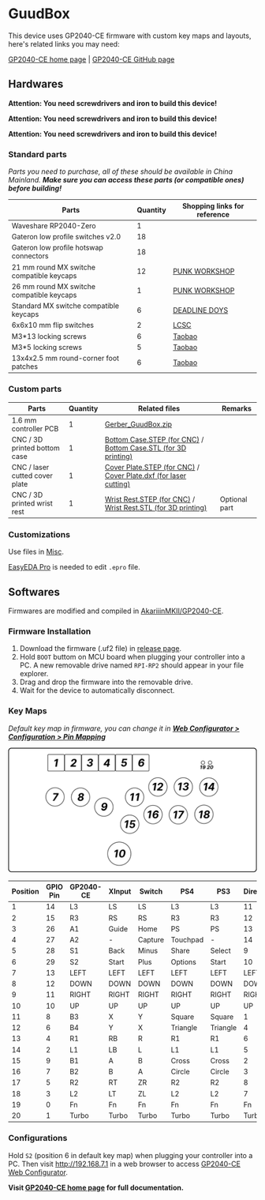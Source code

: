 # GuudBox

This device uses GP2040-CE firmware with custom key maps and layouts, here's related links you may need:

[GP2040-CE home page](https://gp2040-ce.info/#/web-configurator) | [GP2040-CE GitHub page](https://github.com/OpenStickCommunity/GP2040-CE)

## Hardwares

__Attention: You need screwdrivers and iron to build this device!__

__Attention: You need screwdrivers and iron to build this device!__

__Attention: You need screwdrivers and iron to build this device!__

### Standard parts

_Parts you need to purchase, all of these should be available in China Mainland. __Make sure you can access these parts (or compatible ones) before building!___

| Parts                                     | Quantity | Shopping links for reference                                      |
| ----------------------------------------- | -------- | ----------------------------------------------------------------- |
| Waveshare RP2040-Zero                     | 1        |                                                                   |
| Gateron low profile switches v2.0         | 18       |                                                                   |
| Gateron low profile hotswap connectors    | 18       |                                                                   |
| 21 mm round MX switche compatible keycaps | 12       | [PUNK WORKSHOP](https://item.taobao.com/item.htm?id=684778888971) |
| 26 mm round MX switche compatible keycaps | 1        | [PUNK WORKSHOP](https://item.taobao.com/item.htm?id=684778888971) |
| Standard MX switche compatible keycaps    | 6        | [DEADLINE DOYS](https://item.taobao.com/item.htm?id=705145796401) |
| 6x6x10 mm flip switches                   | 2        | [LCSC](https://item.szlcsc.com/580446.html)                       |
| M3*13 locking screws                      | 6        | [Taobao](https://detail.tmall.com/item.htm?id=714800474141)       |
| M3*5 locking screws                       | 5        | [Taobao](https://detail.tmall.com/item.htm?id=714800474141)       |
| 13x4x2.5 mm round-corner foot patches     | 6        | [Taobao](https://item.taobao.com/item.htm?id=579251575258)        |

### Custom parts

| Parts                          | Quantity | Related files                                                                                                         | Remarks       |
| ------------------------------ | -------- | --------------------------------------------------------------------------------------------------------------------- | ------------- |
| 1.6 mm controller PCB          | 1        | [Gerber_GuudBox.zip](PCB/Gerber_GuudBox.zip)                                                                          |               |
| CNC / 3D printed bottom case   | 1        | [Bottom Case.STEP (for CNC)](Case/Bottom%20Case.STEP) / [Bottom Case.STL (for 3D printing)](Case/Bottom%20Case.STL)   |               |
| CNC / laser cutted cover plate | 1        | [Cover Plate.STEP (for CNC)](Case/Cover%20Plate.STEP) / [Cover Plate.dxf (for laser cutting)](Case/Cover%20Plate.dxf) |               |
| CNC / 3D printed wrist rest    | 1        | [Wrist Rest.STEP (for CNC)](Case/Wrist%20Rest.STEP) / [Wrist Rest.STL (for 3D printing)](Case/Wrist%20Rest.STL)       | Optional part |

### Customizations

Use files in [Misc](/Misc).

[EasyEDA Pro](https://pro.easyeda.com/editor) is needed to edit `.epro` file.

## Softwares

Firmwares are modified and compiled in [AkariiinMKII/GP2040-CE](https://github.com/AkariiinMKII/GP2040-CE).

### Firmware Installation

1. Download the firmware (.uf2 file) in [release page](https://github.com/AkariiinMKII/GuudBox/releases).
2. Hold `BOOT` buttom on MCU board when plugging your controller into a PC. A new removable drive named `RPI-RP2` should appear in your file explorer.
3. Drag and drop the firmware into the removable drive.
4. Wait for the device to automatically disconnect.

### Key Maps

_Default key map in firmware, you can change it in [__Web Configurator > Configuration > Pin Mapping__](https://gp2040-ce.info/#/web-configurator?id=pin-mapping)_

![Key Map](.doc/Key%20Map.png)

| Position | GPIO Pin | GP2040-CE  | XInput | Switch  | PS4          | PS3          | DirectInput  | Arcade |
| -------- | -------- | ---------- | ------ | ------- | ------------ | ------------ | ------------ | ------ |
| 1        | 14       | L3         | LS     | LS      | L3           | L3           | 11           | LS     |
| 2        | 15       | R3         | RS     | RS      | R3           | R3           | 12           | RS     |
| 3        | 26       | A1         | Guide  | Home    | PS           | PS           | 13           | Home   |
| 4        | 27       | A2         | -      | Capture | Touchpad     | -            | 14           | -      |
| 5        | 28       | S1         | Back   | Minus   | Share        | Select       | 9            | Coin   |
| 6        | 29       | S2         | Start  | Plus    | Options      | Start        | 10           | Start  |
| 7        | 13       | LEFT       | LEFT   | LEFT    | LEFT         | LEFT         | LEFT         | LEFT   |
| 8        | 12       | DOWN       | DOWN   | DOWN    | DOWN         | DOWN         | DOWN         | DOWN   |
| 9        | 11       | RIGHT      | RIGHT  | RIGHT   | RIGHT        | RIGHT        | RIGHT        | RIGHT  |
| 10       | 10       | UP         | UP     | UP      | UP           | UP           | UP           | UP     |
| 11       | 8        | B3         | X      | Y       | Square       | Square       | 1            | P1     |
| 12       | 6        | B4         | Y      | X       | Triangle     | Triangle     | 4            | P2     |
| 13       | 4        | R1         | RB     | R       | R1           | R1           | 6            | P3     |
| 14       | 2        | L1         | LB     | L       | L1           | L1           | 5            | P4     |
| 15       | 9        | B1         | A      | B       | Cross        | Cross        | 2            | K1     |
| 16       | 7        | B2         | B      | A       | Circle       | Circle       | 3            | K2     |
| 17       | 5        | R2         | RT     | ZR      | R2           | R2           | 8            | K3     |
| 18       | 3        | L2         | LT     | ZL      | L2           | L2           | 7            | K4     |
| 19       | 0        | Fn         | Fn     | Fn      | Fn           | Fn           | Fn           | Fn     |
| 20       | 1        | Turbo      | Turbo  | Turbo   | Turbo        | Turbo        | Turbo        | Turbo  |

### Configurations

Hold `S2` (position 6 in default key map) when plugging your controller into a PC. Then visit <http://192.168.7.1> in a web browser to access [GP2040-CE Web Configurator](https://gp2040-ce.info/#/web-configurator).

__Visit [GP2040-CE home page](https://gp2040-ce.info/#/web-configurator) for full documentation.__
